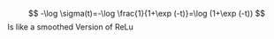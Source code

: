 $$
-\log \sigma(t)=-\log \frac{1}{1+\exp (-t)}=\log (1+\exp (-t))
$$
Is like a smoothed Version of ReLu